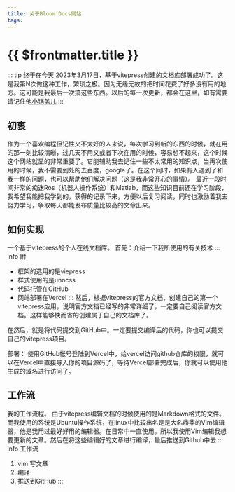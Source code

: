 ```yaml
---
title: 关于Bloom'Docs网站
tags: 
---
```

# {{ $frontmatter.title }}

::: tip
终于在今天 2023年3月17日，基于vitepress创建的文档库部署成功了。这是我第N次做这种工作，繁琐之极。因为无缘无故的把时间花费了好多没有用的地方。这可能是我最后一次搞这些东西。以后的每一次更新，都会在这里，如有需要请记住他[小锅盖儿](https://www.fwenqian.com)
:::

## 初衷
作为一个喜欢编程但记性又不太好的人来说，每次学习到新的东西的时候，就在用的那一刻比较清晰，过几天不用又或者下次在用的时候，容易想不起来，这个时候这个网站就显的非常重要了。它能辅助我去记住一些不太常用的知识点，当再次使用的时候，我不需要到处的去百度，google了。在这个同时，如果有人遇到了和我一样的问题，也可以帮助他们解决问题（这是我非常开心的事情）。
最近一段时间非常的痴迷Ros（机器人操作系统）和Matlab，而这些知识目前还在学习阶段，我希望我能把我学到的，获得的记录下来，方便以后复习阅读，同时也激励着我去努力学习，争取每天都能发布质量比较高的文章出来。




## 如何实现
一个基于vitepress的个人在线文档库。
首先：介绍一下我所使用的有关技术
::: info 附
- 框架的选用的是viepress
- 样式使用的是unocss
- 代码托管在GitHub
- 网站部署在Vercel
:::
然后，根据vitepress的官方文档，创建自己的第一个vitepress应用，说明官方文档已经写的非常详细了，一定要自己阅读官方文档。这样能够快而省的创建属于自己的文档库了。

在然后，就是将代码提交到GitHub中。一定要提交编译后的代码，你也可以提交自己的vitepress项目。

部署： 使用GitHub帐号登陆到Vercel中，给vercel访问github仓库的权限，就可以在Vercel中直接导入你的项目源码了，等待Vercel部署完成后，你就可以使用他生成的域名进行访问了。


## 工作流
我的工作流程。
由于vitepress编辑文档的时候使用的是Markdown格式的文件。而我使用的系统是Ubuntu操作系统，在linux中比较出名是是大名鼎鼎的Vim编辑器，他是我用过最好好用的编辑器。在日常中一直使用。所以我使用Vim编辑我想要更新的文章。然后在将这些编辑好的文章进行编译，最后推送到Github中去
::: info 工作流
1. vim 写文章
2. 编译
3. 推送到GitHub
:::
